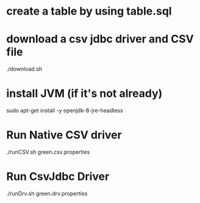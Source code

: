 # create a table by using table.sql
# download a csv jdbc driver and CSV file
./download.sh
# install JVM (if it's not already)
sudo apt-get install -y openjdk-8-jre-headless

# Run Native CSV driver
./runCSV.sh green.csv.properties
# Run CsvJdbc Driver
./runDrv.sh green.drv.properties
